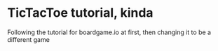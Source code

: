 # TicTacToe tutorial, kinda

Following the tutorial for boardgame.io at first,
then changing it to be a different game
